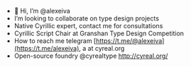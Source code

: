 - 👋 Hi, I’m @alexeiva
- I’m looking to collaborate on type design projects
- Native Cyrillic expert, contact me for consultations
- Cyrillic Script Chair at Granshan Type Design Competition
- How to reach me telegram [https://t.me/@alexeiva](https://t.me/alexeiva), a at cyreal.org
- Open-source foundry @cyrealtype http://cyreal.org/

<!---
alexeiva/alexeiva is a ✨ special ✨ repository because its `README.md` (this file) appears on your GitHub profile.
You can click the Preview link to take a look at your changes.
--->
